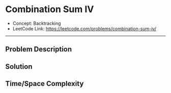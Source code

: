 # Combination Sum IV

- Concept: Backtracking
- LeetCode Link: https://leetcode.com/problems/combination-sum-iv/

---

## Problem Description

## Solution

## Time/Space Complexity

